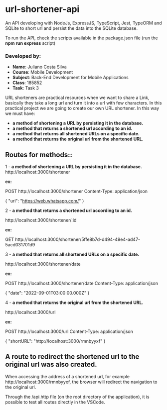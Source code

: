 # url-shortener-api
An API developing with NodeJs, ExpressJS, TypeScript, Jest, TypeORM and SQLite to short url and persist the data into the SQLite database.

To run the API, check the scripts available in the package.json file (run the **npm run express** script)

### Developed by:
- **Name**: Juliano Costa Silva
- **Course**: Mobile Development
- **Subject**: Back-End Development for Mobile Applications
- **Class**: 185852
- **Task**: Task 3

URL shorteners are practical resources when we want to share a Link, basically they take a long url and turn it into a url with few characters. In this practical project we are going to create our own URL shortener. In this way we must have:

- **a method of shortening a URL by persisting it in the database.**
- **a method that returns a shortened url according to an id.**
- **a method that returns all shortened URLs on a specific date.**
- **a method that returns the original url from the shortened URL.**

## Routes for methods::
1 - **a method of shortening a URL by persisting it in the database.**
http://localhost:3000/shortener

**ex:**

POST http://localhost:3000/shortener
Content-Type: application/json

{
  "url": "https://web.whatsapp.com/"
}

2 - **a method that returns a shortened url according to an id.**

http://localhost:3000/shortener/:id

**ex:**

GET http://localhost:3000/shortener/5ffe8b7d-d494-49e4-ad47-5acd031701d9

3 - **a method that returns all shortened URLs on a specific date.**

http://localhost:3000/shortener/date

**ex:**

POST http://localhost:3000/shortener/date
Content-Type: application/json

{
  "date": "2022-09-01T03:00:00.000Z"
}

4 - **a method that returns the original url from the shortened URL.**

http://localhost:3000/url

**ex:**

POST http://localhost:3000/url
Content-Type: application/json

{
  "shortURL": "http://localhost:3000/rmnbyyxf"
}

## A route to redirect the shortened url to the original url was also created.

When accessing the address of a shortened url, for example http://localhost:3000/rmnbyyxf, the browser will redirect the navigation to the original url.

Through the /api.http file (on the root directory of the application), it is possible to test all routes directly in the VSCode.